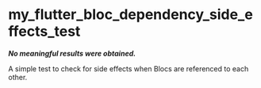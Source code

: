 # my_flutter_bloc_dependency_side_effects_test

_**No meaningful results were obtained.**_

A simple test to check for side effects when Blocs are referenced to each other.


